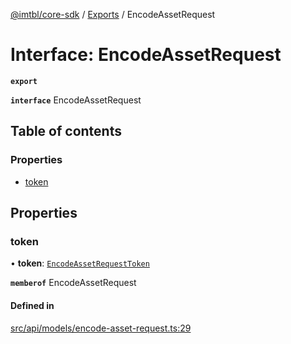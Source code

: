 [@imtbl/core-sdk](../README.md) / [Exports](../modules.md) / EncodeAssetRequest

# Interface: EncodeAssetRequest

**`export`** 

**`interface`** EncodeAssetRequest

## Table of contents

### Properties

- [token](EncodeAssetRequest.md#token)

## Properties

### token

• **token**: [`EncodeAssetRequestToken`](EncodeAssetRequestToken.md)

**`memberof`** EncodeAssetRequest

#### Defined in

[src/api/models/encode-asset-request.ts:29](https://github.com/immutable/imx-core-sdk/blob/7204457/src/api/models/encode-asset-request.ts#L29)
